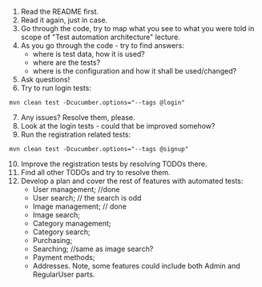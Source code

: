 1. Read the README first.
2. Read it again, just in case.
3. Go through the code, try to map what you see to what you were told in scope of "Test automation architecture" lecture.
4. As you go through the code - try to find answers:
    - where is test data, how it is used?
    - where are the tests?
    - where is the configuration and how it shall be used/changed?
5. Ask questions!
6. Try to run login tests:
```
mvn clean test -Dcucumber.options="--tags @login"
``` 
7. Any issues? Resolve them, please. 
8. Look at the login tests - could that be improved somehow?
9. Run the registration related tests:
```
mvn clean test -Dcucumber.options="--tags @signup"
```
10. Improve the registration tests by resolving TODOs there.
11. Find all other TODOs and try to resolve them.
12. Develop a plan and cover the rest of features with automated tests:
    - User management; //done
    - User search; // the search is odd
    - Image management; // done
    - Image search;
    - Category management;
    - Category search;
    - Purchasing;
    - Searching; //same as image search?
    - Payment methods;
    - Addresses.
Note, some features could include both Admin and RegularUser parts.